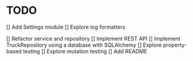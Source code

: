# TODO

[] Add Settings module
[] Explore log formatters

[] Refactor service and repository
[] Implement REST API
[] Implement TruckRepository using a database with SQLAlchemy
[] Explore property-based testing
[] Explore mutation testing
[] Add README
